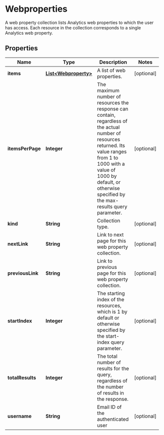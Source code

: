 

# Webproperties

A web property collection lists Analytics web properties to which the user has access. Each resource in the collection corresponds to a single Analytics web property.

## Properties

| Name | Type | Description | Notes |
|------------ | ------------- | ------------- | -------------|
|**items** | [**List&lt;Webproperty&gt;**](Webproperty.md) | A list of web properties. |  [optional] |
|**itemsPerPage** | **Integer** | The maximum number of resources the response can contain, regardless of the actual number of resources returned. Its value ranges from 1 to 1000 with a value of 1000 by default, or otherwise specified by the max-results query parameter. |  [optional] |
|**kind** | **String** | Collection type. |  [optional] |
|**nextLink** | **String** | Link to next page for this web property collection. |  [optional] |
|**previousLink** | **String** | Link to previous page for this web property collection. |  [optional] |
|**startIndex** | **Integer** | The starting index of the resources, which is 1 by default or otherwise specified by the start-index query parameter. |  [optional] |
|**totalResults** | **Integer** | The total number of results for the query, regardless of the number of results in the response. |  [optional] |
|**username** | **String** | Email ID of the authenticated user |  [optional] |



